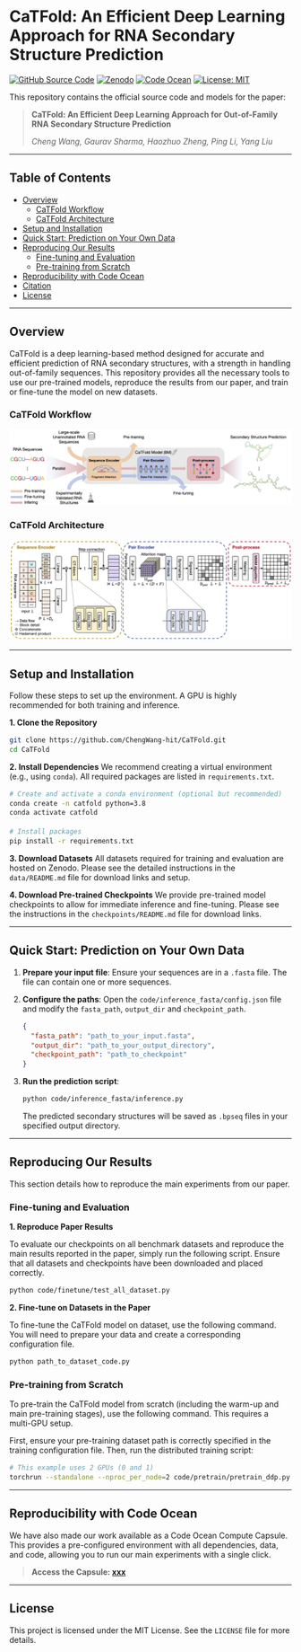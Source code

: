 # CaTFold: An Efficient Deep Learning Approach for RNA Secondary Structure Prediction

[![GitHub Source Code](https://img.shields.io/badge/GitHub-Source%20Code-blue?logo=github)](https://github.com/ChengWang-hit/CaTFold)
[![Zenodo](https://img.shields.io/badge/Zenodo-10.5281/zenodo.13937606-blue)](https://doi.org/10.5281/zenodo.13937606)
[![Code Ocean](https://img.shields.io/badge/CodeOcean-xxx-blue)](xxx)
[![License: MIT](https://img.shields.io/badge/License-MIT-yellow.svg)](https://opensource.org/licenses/MIT)

This repository contains the official source code and models for the paper:

> **CaTFold: An Efficient Deep Learning Approach for Out-of-Family RNA Secondary Structure Prediction**
>
> *Cheng Wang, Gaurav Sharma, Haozhuo Zheng, Ping Li, Yang Liu*
>
<!-- > **[Link to Paper Coming Soon]** -->

---

## Table of Contents
- [Overview](#overview)
  - [CaTFold Workflow](#catfold-workflow)
  - [CaTFold Architecture](#catfold-architecture)
- [Setup and Installation](#setup-and-installation)
- [Quick Start: Prediction on Your Own Data](#quick-start-prediction-on-your-own-data)
- [Reproducing Our Results](#reproducing-our-results)
  - [Fine-tuning and Evaluation](#fine-tuning-and-evaluation)
  - [Pre-training from Scratch](#pre-training-from-scratch)
- [Reproducibility with Code Ocean](#reproducibility-with-code-ocean)
- [Citation](#citation)
- [License](#license)

---

## Overview
CaTFold is a deep learning-based method designed for accurate and efficient prediction of RNA secondary structures, with a strength in handling out-of-family sequences. This repository provides all the necessary tools to use our pre-trained models, reproduce the results from our paper, and train or fine-tune the model on new datasets.

### CaTFold Workflow
![CaTFold Workflow](pictures/Graphical_abstract.png)

### CaTFold Architecture
![CaTFold Architecture](pictures/CaTFold_architecture.png)

---

## Setup and Installation
Follow these steps to set up the environment. A GPU is highly recommended for both training and inference.

**1. Clone the Repository**
```bash
git clone https://github.com/ChengWang-hit/CaTFold.git
cd CaTFold
```

**2. Install Dependencies**
We recommend creating a virtual environment (e.g., using `conda`). All required packages are listed in `requirements.txt`.

```bash
# Create and activate a conda environment (optional but recommended)
conda create -n catfold python=3.8
conda activate catfold

# Install packages
pip install -r requirements.txt
```

**3. Download Datasets**
All datasets required for training and evaluation are hosted on Zenodo. Please see the detailed instructions in the `data/README.md` file for download links and setup.

**4. Download Pre-trained Checkpoints**
We provide pre-trained model checkpoints to allow for immediate inference and fine-tuning. Please see the instructions in the `checkpoints/README.md` file for download links.

---

## Quick Start: Prediction on Your Own Data

1.  **Prepare your input file**: Ensure your sequences are in a `.fasta` file. The file can contain one or more sequences.

2.  **Configure the paths**: Open the `code/inference_fasta/config.json` file and modify the `fasta_path`,  `output_dir` and `checkpoint_path`.
    ```json
    {
      "fasta_path": "path_to_your_input.fasta",
      "output_dir": "path_to_your_output_directory",
      "checkpoint_path": "path_to_checkpoint"
    }
    ```

3.  **Run the prediction script**:
    ```bash
    python code/inference_fasta/inference.py
    ```
    The predicted secondary structures will be saved as `.bpseq` files in your specified output directory.

---

## Reproducing Our Results
This section details how to reproduce the main experiments from our paper.

### Fine-tuning and Evaluation
**1. Reproduce Paper Results**

To evaluate our checkpoints on all benchmark datasets and reproduce the main results reported in the paper, simply run the following script. Ensure that all datasets and checkpoints have been downloaded and placed correctly.

```bash
python code/finetune/test_all_dataset.py
```

**2. Fine-tune on Datasets in the Paper**

To fine-tune the CaTFold model on dataset, use the following command. You will need to prepare your data and create a corresponding configuration file.

```bash
python path_to_dataset_code.py
```

### Pre-training from Scratch
To pre-train the CaTFold model from scratch (including the warm-up and main pre-training stages), use the following command. This requires a multi-GPU setup.

First, ensure your pre-training dataset path is correctly specified in the training configuration file. Then, run the distributed training script:

```bash
# This example uses 2 GPUs (0 and 1)
torchrun --standalone --nproc_per_node=2 code/pretrain/pretrain_ddp.py
```

---

## Reproducibility with Code Ocean
We have also made our work available as a Code Ocean Compute Capsule. This provides a pre-configured environment with all dependencies, data, and code, allowing you to run our main experiments with a single click.

> **Access the Capsule: [xxx](xxx)**

---

<!-- ## Citation
If you find CaTFold useful in your research, please consider citing our paper:

```bibtex
@article{wang2023catfold,
  title={CaTFold: An Efficient Deep Learning Approach for Out-of-Family RNA Secondary Structure Prediction},
  author={Wang, Cheng and Sharma, Gaurav and Zheng, Haozhuo and Li, Ping and Liu, Yang},
  journal={Journal or Conference Name},
  year={2023},
  volume={XX},
  pages={YY-ZZ},
  doi={Your Paper's DOI}
}
``` -->
<!--  -->
<!-- --- -->

## License

This project is licensed under the MIT License. See the `LICENSE` file for more details.